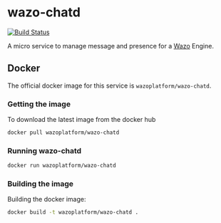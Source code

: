 wazo-chatd
==========

[![Build Status](https://jenkins.wazo.community/buildStatus/icon?job=wazo-chatd)](https://jenkins.wazo.community/job/wazo-chatd)

A micro service to manage message and presence for a [Wazo](http://wazo.community) Engine.


## Docker

The official docker image for this service is `wazoplatform/wazo-chatd`.


### Getting the image

To download the latest image from the docker hub

```sh
docker pull wazoplatform/wazo-chatd
```


### Running wazo-chatd

```sh
docker run wazoplatform/wazo-chatd
```

### Building the image

Building the docker image:

```sh
docker build -t wazoplatform/wazo-chatd .
```
